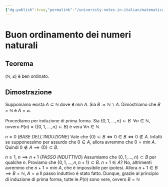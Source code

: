 ```yaml
---
{"dg-publish":true,"permalink":"/university-notes-in-italian/matematica-discreta/alcuni-teoremi-da-sapere/1-1-buon-ordinamento-dei-numeri-naturali/"}
---
```


# Buon ordinamento dei numeri naturali
## Teorema
$(\mathbb{N},\leq)$ è ben ordinato.

## Dimostrazione
Supponiamo esista $A \subset \mathbb{N}$ dove $\nexists \ min \ A$. Sia $B:=\mathbb{N}\ \backslash \ A$.
Dimostriamo che $B = \mathbb{N}$ e $A = \varnothing$.

Procediamo per induzione di prima forma. Sia $\{0,1,...,n\} \subset B \ \ \forall n \in \mathbb{N}$, ovvero $P(n) = (\{0,1,...,n\} \subset B)$ è vera $\forall n \in \mathbb{N}$.

$n = 0$ (*BASE DELL'INDUZIONE*) 
Vale che $\{0\} \subset B \Leftrightarrow 0 \in B \Leftrightarrow 0 \notin A$.
Infatti se supponessimo per assurdo che $0 \in A$, allora avremmo che $0 = min \ A$. 
Quindi $0 \notin A \implies \{0\} \subset B$.

$n \geq 1, \ n \implies n+1$ (*PASSO INDUTTIVO*)
Assumiamo che $\{0,1,...,n\} \subset B$ per qualche $n$. Proviamo che $\{0,1,...,n,n+1\} \subset B$.
$n+1 \in A$? No, altrimenti avremmo che $n+1 = min \ A$, che è impossibile per ipotesi.
Allora $n+1 \in B \implies B = \mathbb{N}, \ A = \varnothing$
Il passo induttivo è stato fatto. Dunque, grazie al principio di induzione di prima forma, tutte le $P(n)$ sono vere, ovvero $B = \mathbb N$